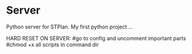 # Server

Python server for STPlan.
My first python project ...

HARD RESET ON SERVER:
#go to config and uncomment important parts
#chmod +x all scripts in command dir
